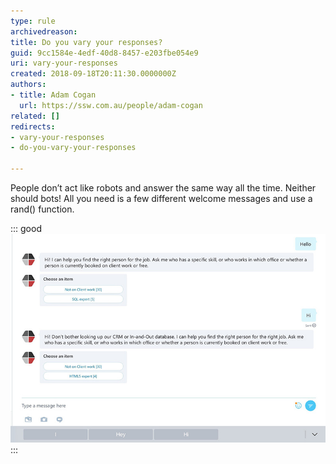 ```yaml
---
type: rule
archivedreason: 
title: Do you vary your responses?
guid: 9cc1584e-4edf-40d8-8457-e203fbe054e9
uri: vary-your-responses
created: 2018-09-18T20:11:30.0000000Z
authors:
- title: Adam Cogan
  url: https://ssw.com.au/people/adam-cogan
related: []
redirects:
- vary-your-responses
- do-you-vary-your-responses

---
```


People don’t act like robots and answer the same way all the time. Neither should bots!  All you need is a few different welcome messages and use a rand() function.

<!--endintro-->


::: good  
![Figure: Good examples - Different welcome messages](bots-responses.jpg)  
:::
